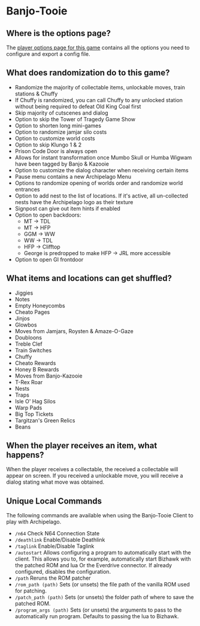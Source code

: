 # Banjo-Tooie

## Where is the options page?

The [player options page for this game](../player-options) contains all the options you need to configure and export a
config file.

## What does randomization do to this game?

- Randomize the majority of collectable items, unlockable moves, train stations & Chuffy
- If Chuffy is randomized, you can call Chuffy to any unlocked station without being required to defeat Old King Coal first
- Skip majority of cutscenes and dialog
- Option to skip the Tower of Tragedy Game Show
- Option to shorten long mini-games
- Option to randomize jamjar silo costs
- Option to customize world costs
- Option to skip Klungo 1 & 2
- Prison Code Door is always open
- Allows for instant transformation once Mumbo Skull or Humba Wigwam have been tagged by Banjo & Kazooie
- Option to customize the dialog character when receiving certain items
- Pause menu contains a new Archipelago Menu
- Options to randomize opening of worlds order and randomize world entrances
- Option to add nest to the list of locations. If it's active, all un-collected nests have the Archipelago logo as their texture
- Signpost can give out item hints if enabled
- Option to open backdoors:
    - MT -> TDL
    - MT -> HFP
    - GGM -> WW
    - WW -> TDL
    - HFP -> Clifftop
    - George is predropped to make HFP -> JRL more accessible
- Option to open GI frontdoor

## What items and locations can get shuffled?

- Jiggies
- Notes
- Empty Honeycombs
- Cheato Pages
- Jinjos
- Glowbos
- Moves from Jamjars, Roysten & Amaze-O-Gaze
- Doubloons
- Treble Clef
- Train Switches
- Chuffy
- Cheato Rewards
- Honey B Rewards
- Moves from Banjo-Kazooie
- T-Rex Roar
- Nests
- Traps
- Isle O' Hag Silos
- Warp Pads
- Big Top Tickets
- Targitzan's Green Relics
- Beans

## When the player receives an item, what happens?

When the player receives a collectable, the received a collectable will appear on screen. If you received a unlockable move, you will receive a dialog stating what move was obtained.

## Unique Local Commands

The following commands are available when using the Banjo-Tooie Client to play with Archipelago.

- `/n64` Check N64 Connection State
- `/deathlink` Enable/Disable Deathlink
- `/taglink` Enable/Disable Taglink
- `/autostart` Allows configuring a program to automatically start with the client. This allows you to, for example, automatically start Bizhawk with the patched ROM and lua Or the Everdrive connector. If already configured, disables the configuration.
- `/path` Reruns the ROM patcher
- `/rom_path (path)` Sets (or unsets) the file path of the vanilla ROM used for patching.
- `/patch_path (path)` Sets (or unsets) the folder path of where to save the patched ROM.
- `/program_args (path)` Sets (or unsets) the arguments to pass to the automatically run program. Defaults to passing the lua to Bizhawk.
